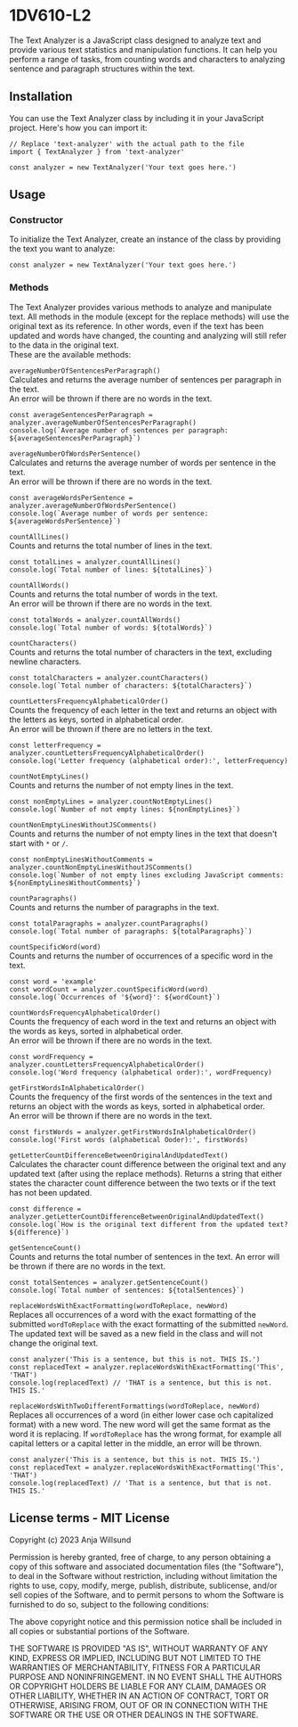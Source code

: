 # 1DV610-L2
The Text Analyzer is a JavaScript class designed to analyze text and provide various text statistics and manipulation functions. It can help you perform a range of tasks, from counting words and characters to analyzing sentence and paragraph structures within the text.

## Installation
You can use the Text Analyzer class by including it in your JavaScript project. Here's how you can import it:
```
// Replace 'text-analyzer' with the actual path to the file
import { TextAnalyzer } from 'text-analyzer' 

const analyzer = new TextAnalyzer('Your text goes here.')
```

## Usage
### Constructor
To initialize the Text Analyzer, create an instance of the class by providing the text you want to analyze:
```
const analyzer = new TextAnalyzer('Your text goes here.')
```

### Methods
The Text Analyzer provides various methods to analyze and manipulate text. All methods in the module (except for the replace methods) will use the original text as its reference. In other words, even if the text has been updated and words have changed, the counting and analyzing will still refer to the data in the original text.  
These are the available methods:

`averageNumberOfSentencesPerParagraph()`  
Calculates and returns the average number of sentences per paragraph in the text.  
An error will be thrown if there are no words in the text.
```
const averageSentencesPerParagraph = analyzer.averageNumberOfSentencesPerParagraph()
console.log(`Average number of sentences per paragraph: ${averageSentencesPerParagraph}`)
```

`averageNumberOfWordsPerSentence()`  
Calculates and returns the average number of words per sentence in the text.  
An error will be thrown if there are no words in the text.
```
const averageWordsPerSentence = analyzer.averageNumberOfWordsPerSentence()
console.log(`Average number of words per sentence: ${averageWordsPerSentence}`)
```

`countAllLines()`  
Counts and returns the total number of lines in the text.
```
const totalLines = analyzer.countAllLines()
console.log(`Total number of lines: ${totalLines}`)
```

`countAllWords()`  
Counts and returns the total number of words in the text.  
An error will be thrown if there are no words in the text.
```
const totalWords = analyzer.countAllWords()
console.log(`Total number of words: ${totalWords}`)
```

`countCharacters()`  
Counts and returns the total number of characters in the text, excluding newline characters.
```
const totalCharacters = analyzer.countCharacters()
console.log(`Total number of characters: ${totalCharacters}`)
```

`countLettersFrequencyAlphabeticalOrder()`  
Counts the frequency of each letter in the text and returns an object with the letters as keys, sorted in alphabetical order.  
An error will be thrown if there are no letters in the text.
```
const letterFrequency = analyzer.countLettersFrequencyAlphabeticalOrder()
console.log('Letter frequency (alphabetical order):', letterFrequency)
```

`countNotEmptyLines()`  
Counts and returns the number of not empty lines in the text.
```
const nonEmptyLines = analyzer.countNotEmptyLines()
console.log(`Number of not empty lines: ${nonEmptyLines}`)
```

`countNonEmptyLinesWithoutJSComments()`  
Counts and returns the number of not empty lines in the text that doesn't start with `*` or `/`.
```
const nonEmptyLinesWithoutComments = analyzer.countNonEmptyLinesWithoutJSComments()
console.log(`Number of not empty lines excluding JavaScript comments: ${nonEmptyLinesWithoutComments}`)
```

`countParagraphs()`  
Counts and returns the number of paragraphs in the text.
```
const totalParagraphs = analyzer.countParagraphs()
console.log(`Total number of paragraphs: ${totalParagraphs}`)
```

`countSpecificWord(word)`  
Counts and returns the number of occurrences of a specific word in the text.
```
const word = 'example'
const wordCount = analyzer.countSpecificWord(word)
console.log(`Occurrences of '${word}': ${wordCount}`)
```

`countWordsFrequencyAlphabeticalOrder()`  
Counts the frequency of each word in the text and returns an object with the words as keys, sorted in alphabetical order.  
An error will be thrown if there are no words in the text.
```
const wordFrequency = analyzer.countLettersFrequencyAlphabeticalOrder()
console.log('Word frequency (alphabetical order):', wordFrequency)
```

`getFirstWordsInAlphabeticalOrder()`  
Counts the frequency of the first words of the sentences in the text and returns an object with the words as keys, sorted in alphabetical order.  
An error will be thrown if there are no words in the text.
```
const firstWords = analyzer.getFirstWordsInAlphabeticalOrder()
console.log('First words (alphabetical Ooder):', firstWords)
```

`getLetterCountDifferenceBetweenOriginalAndUpdatedText()`  
Calculates the character count difference between the original text and any updated text (after using the replace methods). Returns a string that either states the character count difference between the two texts or if the text has not been updated.
```
const difference = analyzer.getLetterCountDifferenceBetweenOriginalAndUpdatedText()
console.log(`How is the original text different from the updated text? ${difference}`)
```

`getSentenceCount()`  
Counts and returns the total number of sentences in the text.
An error will be thrown if there are no words in the text.

```
const totalSentences = analyzer.getSentenceCount()
console.log(`Total number of sentences: ${totalSentences}`)
```

`replaceWordsWithExactFormatting(wordToReplace, newWord)`  
Replaces all occurrences of a word with the exact formatting of the submitted `wordToReplace` with the exact formatting of the submitted `newWord`. The updated text will be saved as a new field in the class and will not change the original text. 
```
const analyzer('This is a sentence, but this is not. THIS IS.')
const replacedText = analyzer.replaceWordsWithExactFormatting('This', 'THAT')
console.log(replacedText) // 'THAT is a sentence, but this is not. THIS IS.'
```

`replaceWordsWithTwoDifferentFormattings(wordToReplace, newWord)`  
Replaces all occurrences of a word (in either lower case och capitalized format) with a new word. The new word will get the same format as the word it is replacing. If `wordToReplace` has the wrong format, for example all capital letters or a capital letter in the middle, an error will be thrown.
```
const analyzer('This is a sentence, but this is not. THIS IS.')
const replacedText = analyzer.replaceWordsWithExactFormatting('This', 'THAT')
console.log(replacedText) // 'That is a sentence, but that is not. THIS IS.'
```

## License terms - MIT License
Copyright (c) 2023 Anja Willsund

Permission is hereby granted, free of charge, to any person obtaining a copy
of this software and associated documentation files (the "Software"), to deal
in the Software without restriction, including without limitation the rights
to use, copy, modify, merge, publish, distribute, sublicense, and/or sell
copies of the Software, and to permit persons to whom the Software is
furnished to do so, subject to the following conditions:

The above copyright notice and this permission notice shall be included in all
copies or substantial portions of the Software.

THE SOFTWARE IS PROVIDED "AS IS", WITHOUT WARRANTY OF ANY KIND, EXPRESS OR
IMPLIED, INCLUDING BUT NOT LIMITED TO THE WARRANTIES OF MERCHANTABILITY,
FITNESS FOR A PARTICULAR PURPOSE AND NONINFRINGEMENT. IN NO EVENT SHALL THE
AUTHORS OR COPYRIGHT HOLDERS BE LIABLE FOR ANY CLAIM, DAMAGES OR OTHER
LIABILITY, WHETHER IN AN ACTION OF CONTRACT, TORT OR OTHERWISE, ARISING FROM,
OUT OF OR IN CONNECTION WITH THE SOFTWARE OR THE USE OR OTHER DEALINGS IN THE
SOFTWARE.